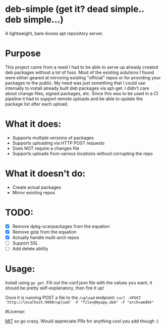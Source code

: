 # deb-simple (get it? dead simple.. deb simple...)

A lightweight, bare-bones apt repository server. 

# Purpose

This project came from a need I had to be able to serve up already created deb packages without a lot of fuss. Most of the existing solutions 
I found were either geared at mirroring existing "official" repos or for providing your packages to the public. My need was just something that 
I could use internally to install already built deb packages via apt-get. I didn't care about change files, signed packages, etc. Since this was 
to be used in a CI pipeline it had to support remote uploads and be able to update the package list after each upload.

# What it does:

- Supports multiple versions of packages 
- Supports uploading via HTTP POST requests
- Does NOT require a changes file
- Supports uploads from various locations without corrupting the repo


# What it doesn't do:
- Create actual packages
- Mirror existing repos

# TODO:

- [x] Remove dpkg-scanpackages from the equation
- [x] Remove gzip from the equation
- [x] Actually handle multi-arch repos
- [ ] Support SSL
- [ ] Add delete ability

# Usage:

Install using `go get`. Fill out the conf.json file with the values you want, it should be pretty self-explanatory, then fire it up!

Once it is running POST a file to the `/upload` endpoint:
`curl -XPOST 'http://localhost:9090/upload' -F "file=@myapp.deb" -F "arch=amd64"`

#License:

[MIT](LICENSE.txt) so go crazy. Would appreciate PRs for anything cool you add though :)
